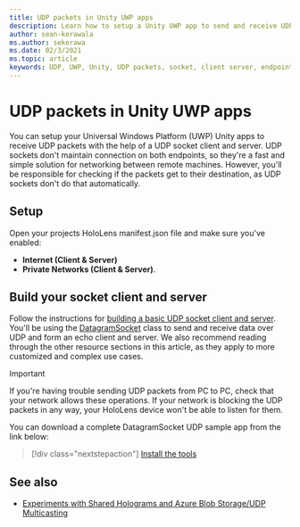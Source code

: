 ```yaml
---
title: UDP packets in Unity UWP apps
description: Learn how to setup a Unity UWP app to send and receive UDP packets over a secure network.
author: sean-kerawala
ms.author: sekerawa
ms.date: 02/3/2021
ms.topic: article
keywords: UDP, UWP, Unity, UDP packets, socket, client server, endpoint, networking, remote machine, datagramsocket, sample, .net
---
```


# UDP packets in Unity UWP apps

You can setup your Universal Windows Platform (UWP) Unity apps to receive UDP packets with the help of a UDP socket client and server. UDP sockets don't maintain connection on both endpoints, so they're a fast and simple solution for networking between remote machines. However, you'll be responsible for checking if the packets get to their destination, as UDP sockets don't do that automatically.

## Setup

Open your projects HoloLens manifest.json file and make sure you've enabled:
* **Internet (Client & Server)** 
* **Private Networks (Client & Server)**.

## Build your socket client and server 

Follow the instructions for [building a basic UDP socket client and server](/windows/uwp/networking/sockets#build-a-basic-udp-socket-client-and-server). You'll be using the [DatagramSocket](/uwp/api/Windows.Networking.Sockets.DatagramSocket) class to send and receive data over UDP and form an echo client and server. We also recommend reading through the other resource sections in this article, as they apply to more customized and complex use cases. 

> [!IMPORTANT]
> If you're having trouble sending UDP packets from PC to PC, check that your network allows these operations. If your network is blocking the UDP packets in any way, your HoloLens device won't be able to listen for them.

You can download a complete DatagramSocket UDP sample app from the link below:

> [!div class="nextstepaction"]
> [Install the tools](/samples/microsoft/windows-universal-samples/datagramsocket/)

## See also 
* [Experiments with Shared Holograms and Azure Blob Storage/UDP Multicasting](https://mtaulty.com/2017/12/29/experiments-with-shared-holograms-and-azure-blob-storage-udp-multicasting-part-1/)